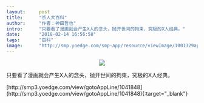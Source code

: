 ```yaml
---
layout:     post
title:      "杀人大百科"
author:     "作者：神田哲也"
intro:      "只要看了漫画就会产生X人的念头，抛开世间的拘束，究极的X人经典。"
date:       "2018-02-14 16:56:58"
tags:       "百科"
image:      "http://smp.yoedge.com/smp-app/resource/viewImage/1001329appline.png"
---
```

<div style="text-align: center">
<p><img src="http://smp.yoedge.com/smp-app/resource/viewImage/1001329appline.png"/></p>
</div>
<p class="post-meta">
<span>只要看了漫画就会产生X人的念头，抛开世间的拘束，究极的X人经典。</span>
</p>
[http://smp3.yoedge.com/view/gotoAppLine/1041848](http://smp3.yoedge.com/view/gotoAppLine/1041848){:target="_blank"}



